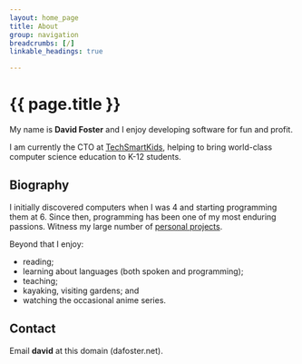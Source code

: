 ```yaml
---
layout: home_page
title: About
group: navigation
breadcrumbs: [/]
linkable_headings: true

---
```

<h1>{{ page.title }}</h1>

My name is **David Foster** and I enjoy developing software for fun and profit.

I am currently the CTO at [TechSmartKids](http://www.techsmartkids.com),
helping to bring world-class computer science education to K-12 students.

<h2 id="biography">Biography</h2>

I initially discovered computers when I was 4 and starting programming them at 6.
Since then, programming has been one of my most enduring passions.
Witness my large number of [personal projects](/projects/).

Beyond that I enjoy:

* reading;
* learning about languages (both spoken and programming);
* teaching;
* kayaking, visiting gardens; and
* watching the occasional anime series.

<h2 id="contact">Contact</h2>

Email **david** at this domain (dafoster.net).
